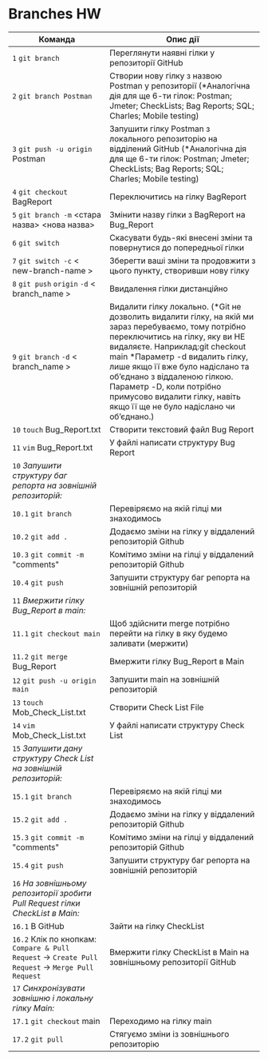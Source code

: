 # Branches HW

| Команда                                                                                         | Опис дії                                                                                                                                                                                                                                                                                                                                                                                |
| ----------------------------------------------------------------------------------------------- | --------------------------------------------------------------------------------------------------------------------------------------------------------------------------------------------------------------------------------------------------------------------------------------------------------------------------------------------------------------------------------------- |
| `1` `git branch`                                                                                | Переглянути наявні гілки у репозиторії GitHub                                                                                                                                                                                                                                                                                                                                           |
| `2` `git branch Postman`                                                                        | Створии нову гілку з назвою Postman у репозиторії (\*Аналогічна дія для ще 6-ти гілок: Postman; Jmeter; CheckLists; Bag Reports; SQL; Charles; Mobile testing)                                                                                                                                                                                                                          |
| `3` `git push -u origin` Postman                                                                | Запушити гілку Postman з локального репозиторію на відділений GitHub (\*Аналогічна дія для ще 6-ти гілок: Postman; Jmeter; CheckLists; Bag Reports; SQL; Charles; Mobile testing)                                                                                                                                                                                                       |
| `4` `git checkout` BagReport                                                                    | Переключитись на гілку BagReport                                                                                                                                                                                                                                                                                                                                                        |
| `5` `git branch -m` <стара назва> <нова назва>                                                  | Змінити назву гілки з BagReport на Bug_Report                                                                                                                                                                                                                                                                                                                                           |
| `6` `git switch`                                                                                | Скасувати будь-які внесені зміни та повернутися до попередньої гілки                                                                                                                                                                                                                                                                                                                    |
| `7` `git switch -c` < new-branch-name >                                                         | Зберегти ваші зміни та продовжити з цього пункту, створивши нову гілку                                                                                                                                                                                                                                                                                                                  |
| `8` `git push` `origin` `-d` < branch_name >                                                    | Ввидалення гілки дистанційно                                                                                                                                                                                                                                                                                                                                                            |
| `9` `git branch` `-d` < branch_name >                                                           | Видалити гілку локально. (*Git не дозволить видалити гілку, на якій ми зараз перебуваємо, тому потрібно переключитись на гілку, яку ви НЕ видаляєте. Наприклад:git checkout main *Параметр -d видалить гілку, лише якщо її вже було надіслано та об’єднано з віддаленою гілкою. Параметр -D, коли потрібно примусово видалити гілку, навіть якщо її ще не було надіслано чи об’єднано.) |
| `10` `touch` Bug_Report.txt                                                                     | Створити текстовий файл Bug Report                                                                                                                                                                                                                                                                                                                                                      |
| `11` `vim` Bug_Report.txt                                                                       | У файлі написати структуру Bug Report                                                                                                                                                                                                                                                                                                                                                   |
| `10` _Запушити структуру баг репорта на зовнішній репозиторій:_                                 |                                                                                                                                                                                                                                                                                                                                                                                         |
| `10.1` `git branch`                                                                             | Перевіряємо на якій гілці ми знаходимось                                                                                                                                                                                                                                                                                                                                                |
| `10.2` `git add .`                                                                              | Додаємо зміни на гілку у віддалений репозиторій Github                                                                                                                                                                                                                                                                                                                                  |
| `10.3` `git commit -m` "comments"                                                               | Комітимо зміни на гілці у віддалений репозиторій Github                                                                                                                                                                                                                                                                                                                                 |
| `10.4` `git push`                                                                               | Запушити структуру баг репорта на зовнішній репозиторій                                                                                                                                                                                                                                                                                                                                 |
| `11` _Вмержити гілку Bug_Report в main:_                                                        |                                                                                                                                                                                                                                                                                                                                                                                         |
| `11.1` `git checkout main`                                                                      | Щоб здійснити merge потрібно перейти на гілку в яку будемо заливати (мержити)                                                                                                                                                                                                                                                                                                           |
| `11.2` `git merge` Bug_Report                                                                   | Вмержити гілку Bug_Report в Main                                                                                                                                                                                                                                                                                                                                                        |
| `12` `git push -u origin main`                                                                  | Запушити main на зовнішній репозиторій                                                                                                                                                                                                                                                                                                                                                  |
| `13` `touch` Mob_Check_List.txt                                                                 | Створити Check List File                                                                                                                                                                                                                                                                                                                                                                |
| `14` `vim` Mob_Check_List.txt                                                                   | У файлі написати структуру Check List                                                                                                                                                                                                                                                                                                                                                   |
| `15` _Запушити дану структуру Check List на зовнішній репозиторій:_                             |                                                                                                                                                                                                                                                                                                                                                                                         |
| `15.1` `git branch`                                                                             | Перевіряємо на якій гілці ми знаходимось                                                                                                                                                                                                                                                                                                                                                |
| `15.2` `git add .`                                                                              | Додаємо зміни на гілку у віддалений репозиторій Github                                                                                                                                                                                                                                                                                                                                  |
| `15.3` `git commit -m` "comments"                                                               | Комітимо зміни на гілці у віддалений репозиторій Github                                                                                                                                                                                                                                                                                                                                 |
| `15.4` `git push`                                                                               | Запушити структуру баг репорта на зовнішній репозиторій                                                                                                                                                                                                                                                                                                                                 |
| `16` _На зовнішньому репозиторії зробити Pull Request гілки CheckList в Main:_                  |                                                                                                                                                                                                                                                                                                                                                                                         |
| `16.1` В GitHub                                                                                 | Зайти на гілку CheckList                                                                                                                                                                                                                                                                                                                                                                |
| `16.2` Клік по кнопкам: `Compare & Pull Request` → `Create Pull Request` → `Merge Pull Request` | Вмержити гілку CheckList в Main на зовнішньому репозиторії GitHub                                                                                                                                                                                                                                                                                                                       |
| `17` _Синхронізувати зовнішню і локальну гілку Main:_                                           |                                                                                                                                                                                                                                                                                                                                                                                         |
| `17.1` `git checkout` main                                                                      | Переходимо на гілку main                                                                                                                                                                                                                                                                                                                                                                |
| `17.2` `git pull`                                                                               | Стягуємо зміни із зовнішнього репозиторію                                                                                                                                                                                                                                                                                                                                               |
